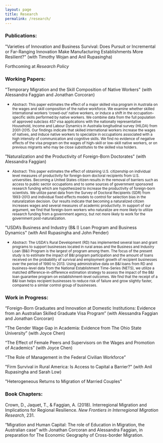 ```yaml
---
layout: page
title: Research
permalink: /research/
---
```

### Publications:
"Varieties of Innovation and Business Survival: Does Pursuit or Incremental or Far-Ranging Innovation Make Manufacturing Establishments More Resilient?"
(with Timothy Wojan and Anil Rupasingha)

Forthcoming at *Research Policy*
### Working Papers: 

"Temporary Migration and the Skill Composition of Native Workers" 
(with Alessandra Faggian and Jonathan Corcoran)
* <small>Abstract: 
This paper estimates the effect of a major skilled visa program in Australia on the wages and skill composition of the native workforce. We examine whether skilled international workers ‘crowd-out’ native workers, or induce a shift in the occupation-specific skills performed by native workers. We combine data from the full population of approved subclass 457 visa applications with the nationally representative Household, Income and Labour Dynamics in Australia longitudinal survey (HILDA) from 2001-2015. Our findings indicate that skilled international workers increase the wages of natives, and induce native workers to specialize in occupations associated with a high intensity of communication and cognitive skills.  We find no evidence of negative effects of the visa program on the wages of high-skill or low-skill native workers, or on previous migrants who may be close substitutes to the skilled visa holders. </small>


"Naturalization and the Productivity of Foreign-Born Doctorates"
(with Alessandra Faggian)
*  <small>Abstract: 
This paper estimates the effect of obtaining U.S. citizenship on individual level measures of productivity for foreign-born doctoral recipients from U.S. universities. Becoming a United States citizen results in the removal of barriers such as access to public sector occupations and to some sources of government sponsored research funding which are hypothesized to increase the productivity of foreign-born scientists. We utilize panel data from the Survey of Doctoral Recipients (SDR) from 1993-2013 and individual fixed effects models to control for selection bias in the naturalization decision. Our results indicate that becoming a naturalized citizen increases wages and several measures of academic productivity.  In support of our argument, we find that foreign-born workers who naturalize are more likely to utilize research funding from a government agency, but not more likely to work for the government post-naturalization.  </small>
  
 
"USDA’s Business and Industry (B& I) Loan Program and Business Dynamics" 
(with Anil Rupasingha and John Pender)
* <small> Abstract:
The USDA's Rural Development (RD) has implemented several loan and grant programs to support businesses located in rural areas and the Business and Industry Loan (B&I) Program is the largest of program among them. The focus of the present study is to estimate the impact of B&I program participation and the amount of loans received on the probability of survival and employment growth of recipient businesses over the period of 1990 to 2013. Using administrative data on B&I loans from RD and business-level data from the National Establishment Time-Series (NETS), we utilize a matched difference-in-difference estimation strategy to assess the impact of the B&I loan guarantee program on establishment-level outcomes. We find that the receipt of a B&I loan helps recipient businesses to reduce risk of failure and grow slightly faster, compared to a similar control group of businesses. </small>
	
	


### Work in Progress:

“Foreign-Born Graduates and Innovation at Domestic Institutions: Evidence from an
Australian Skilled Graduate Visa Program” 
(with Alessandra Faggian and Jonathan Corcoran)

“The Gender Wage Gap in Academia: Evidence from The Ohio State University”
(with Joyce Chen)

“The Effect of Female Peers and Supervisors on the Wages and Promotion of Academics”
(with Joyce Chen)

“The Role of Management in the Federal Civilian Workforce”

"Firm Survival in Rural America: Is Access to Capital a Barrier?" 
(with Anil Rupasingha and Sarah Low)
   
"Heterogeneous Returns to Migration of Married Couples"


### Book Chapters:
Crown, D., Jaquet, T., & Faggian, A. (2018). Interregional Migration and Implications for Regional Resilience. *New Frontiers in Interregional Migration Research*, 231.

“Migration and Human Capital: The role of Education in Migration, the Australian case” with Jonathan Corcoran and Alessandra Faggian, in preparation for The Economic Geography of Cross-border Migration.

